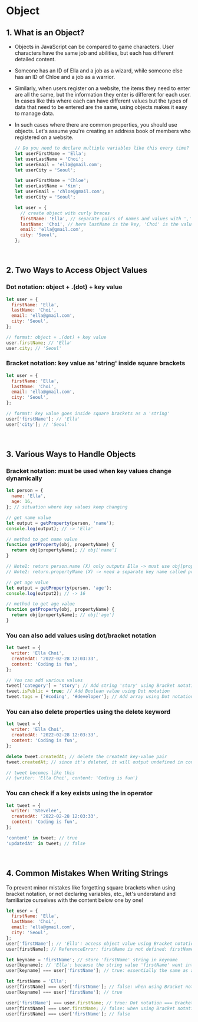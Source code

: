 # Object

## 1. What is an Object?

- Objects in JavaScript can be compared to game characters. User characters have the same job and abilities, but each has different detailed content.
- Someone has an ID of Ella and a job as a wizard, while someone else has an ID of Chloe and a job as a warrior.
- Similarly, when users register on a website, the items they need to enter are all the same, but the information they enter is different for each user. In cases like this where each can have different values but the types of data that need to be entered are the same, using objects makes it easy to manage data.
- In such cases where there are common properties, you should use objects. Let's assume you're creating an address book of members who registered on a website.

  ```jsx
  // Do you need to declare multiple variables like this every time?
  let userFirstName = 'Ella';
  let userLastName = 'Choi';
  let userEmail = 'ella@gmail.com';
  let userCity = 'Seoul';

  let userFirstName = 'Chloe';
  let userLastName = 'Kim';
  let userEmail = 'chloe@gmail.com';
  let userCity = 'Seoul';
  ```

  ```jsx
  let user = {
    // create object with curly braces
    firstName: 'Ella', // separate pairs of names and values with ',', separate names and values with ':'
    lastName: 'Choi', // here lastName is the key, 'Choi' is the value
    email: 'ella@gmail.com',
    city: 'Seoul',
  };
  ```

<br/>

## 2. Two Ways to Access Object Values

### Dot notation: object + .(dot) + key value

```jsx
let user = {
  firstName: 'Ella',
  lastName: 'Choi',
  email: 'ella@gmail.com',
  city: 'Seoul',
};

// format: object + .(dot) + key value
user.firstName; // 'Ella'
user.city; // 'Seoul'
```

### Bracket notation: key value as 'string' inside square brackets

```jsx
let user = {
  firstName: 'Ella',
  lastName: 'Choi',
  email: 'ella@gmail.com',
  city: 'Seoul',
};

// format: key value goes inside square brackets as a 'string'
user['firstName']; // 'Ella'
user['city']; // 'Seoul'
```

<br/>

## 3. Various Ways to Handle Objects

### Bracket notation: must be used when key values change dynamically

```jsx
let person = {
  name: 'Ella',
  age: 16,
}; // situation where key values keep changing

// get name value
let output = getProperty(person, 'name');
console.log(output); // -> 'Ella'

// method to get name value
function getProperty(obj, propertyName) {
  return obj[propertyName]; // obj['name']
}

// Note1: return person.name (X) only outputs Ella -> must use obj[propertyName]
// Note2: return.propertyName (X) -> need a separate key name called propertyName to use it

// get age value
let output = getProperty(person, 'age');
console.log(output2); // -> 16

// method to get age value
function getProperty(obj, propertyName) {
  return obj[propertyName]; // obj['age']
}
```

### You can also add values using dot/bracket notation

```jsx
let tweet = {
  writer: 'Ella Choi',
  createdAt: '2022-02-28 12:03:33',
  content: 'Coding is fun',
};

// You can add various values
tweet['category'] = 'story'; // Add string 'story' using Bracket notation
tweet.isPublic = true; // Add Boolean value using Dot notation
tweet.tags = ['#coding', '#developer']; // Add array using Dot notation
```

### You can also delete properties using the delete keyword

```jsx
let tweet = {
  writer: 'Ella Choi',
  createdAt: '2022-02-28 12:03:33',
  content: 'Coding is fun',
};

delete tweet.createdAt; // delete the createAt key-value pair
tweet.createdAt; // since it's deleted, it will output undefined in console

// tweet becomes like this
// {writer: 'Ella Choi', content: 'Coding is fun'}
```

### You can check if a key exists using the in operator

```jsx
let tweet = {
  writer: 'Stevelee',
  createdAt: '2022-02-28 12:03:33',
  content: 'Coding is fun',
};

'content' in tweet; // true
'updatedAt' in tweet; // false
```

<br/>

## 4. Common Mistakes When Writing Strings

To prevent minor mistakes like forgetting square brackets when using bracket notation, or not declaring variables, etc., let's understand and familiarize ourselves with the content below one by one!

```jsx
let user = {
  firstName: 'Ella',
  lastName: 'Choi',
  email: 'ella@gmail.com',
  city: 'Seoul',
};
user['firstName']; // 'Ella': access object value using Bracket notation
user[firstName]; // ReferenceError: firstName is not defined: firstName is being treated as a variable

let keyname = 'firstName'; // store 'firstName' string in keyname
user[keyname]; // 'Ella': because the string value 'firstName' went into keyname
user[keyname] === user['firstName']; // true: essentially the same as accessing object value using Bracket notation

let firstName = 'Ella';
user[firstName] === user['firstName']; // false: when using Bracket notation, a string must go inside the square brackets
user[keyname] === user['firstName']; // true

user['firstName'] === user.firstName; // true: Dot notation === Bracket notation
user[firstName] === user.firstName; // false: when using Bracket notation, a string must go inside the square brackets
user[firstName] === user['firstName']; // false
```
